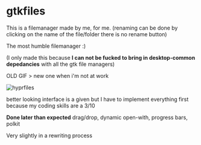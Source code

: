 # gtkfiles

This is a filemanager made by me, for me.     (renaming can be done by clicking on the name of the file/folder there is no rename button)

The most humble filemanager :)

(I only made this because **I can not be fucked to bring in desktop-common depedancies** with all the gtk file managers)

OLD GIF > new one when i'm not at work

![hyprfiles](https://github.com/user-attachments/assets/33cbe5c8-5a1a-448e-aa07-737eca34c0fa)


better looking interface is a given but I have to implement everything first because my coding skills are a 3/10


**Done later than expected** drag/drop, dynamic open-with, progress bars, polkit

Very slightly in a rewriting process
